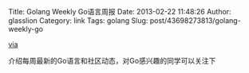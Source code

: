 Title: Golang Weekly Go语言周报
Date: 2013-02-22 11:48:26
Author: glasslion
Category: link
Tags: golang
Slug: post/43698273813/golang-weekly-go

[via](http://golangweekly.com/archive/golang-weekly-issue-1.html)

介绍每周最新的Go语言和社区动态，对Go感兴趣的同学可以关注下
